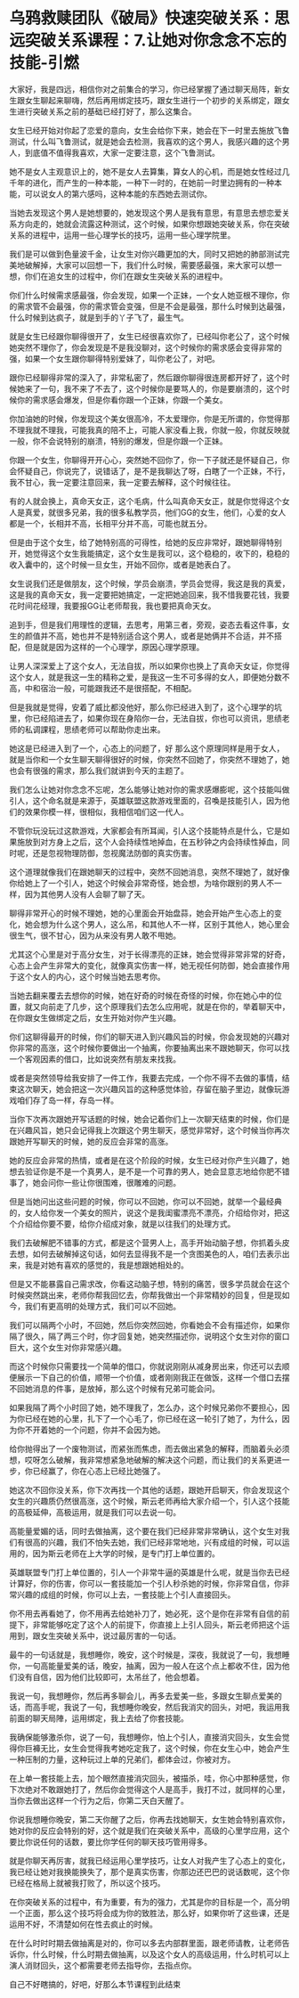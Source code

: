 # 乌鸦救赎团队《破局》快速突破关系：思远突破关系课程：7.让她对你念念不忘的技能-引燃

大家好，我是四远，相信你对之前集合的学习，你已经掌握了通过聊天局阵，新女生跟女生聊起来聊嗨，然后再用绑定技巧，跟女生进行一个初步的关系绑定，跟女生进行突破关系之前的基础已经打好了，那么这集合。

女生已经开始对你起了恋爱的意向，女生会给你下来，她会在下一时里去施放飞鲁测试，什么叫飞鲁测试，就是她会去检测，我喜欢的这个男人，我感兴趣的这个男人，到底值不值得我喜欢，大家一定要注意，这个飞鲁测试。

她不是女人主观意识上的，她不是女人去算集，算女人的心机，而是她女性经过几千年的进化，而产生的一种本能，一种下一时的，在她前一时里边拥有的一种本能，可以说女人的第六感吗，这种本能的东西她去测试你。

当她去发现这个男人是她想要的，她发现这个男人是我有意思，有意思去想恋爱关系方向走的，她就会流露这种测试，这个时候，如果你想跟她突破关系，你在突破关系的进程中，运用一些心理学长的技巧，运用一些心理学院里。

我们是可以做到色量波千金，让女生对你兴趣更加的大，同时又把她的肺部测试完美地破解掉，大家可以回想一下，我们什么时候，需要感最强，来大家可以想一想，你们在追女生的过程中，你们在跟女生突破关系的进程中。

你们什么时候需求感最强，你会发现，如果一个正妹，一个女人她亚根不理你，你的需求管不会最强，你的需求管会变强，但是不会是最强，那什么时候到达最强，什么时候到达疯子，就是到手的丫子飞了，最生气。

就是女生已经跟你聊得很开了，女生已经很喜欢你了，已经叫你老公了，这个时候她突然不理你了，你会发现是不是我没聊对，这个时候你的需求感会变得非常的强，如果一个女生跟你聊得特别爱妹了，叫你老公了，对吧。

跟你已经聊得非常的深入了，非常私密了，然后跟你聊得很连房都开好了，这个时候她来了一句，我不来了不去了，这个时候你是要骂人的，你是要崩溃的，这个时候你的需求感会爆发，但是你看你跟一个正妹，你跟一个美女。

你加油她的时候，你发现这个美女很高冷，不太爱理你，你是无所谓的，你觉得那不理我就不理我，可能我真的陪不上，可能人家没看上我，你就一般，你就反映就一般，你不会说特别的崩溃，特别的爆发，但是你跟一个正妹。

你跟一个女生，你聊得开开心心，突然她不回你了，你一下子就还是怀疑自己，你会怀疑自己，你说完了，说错话了，是不是我聊达了呀，白瞎了一个正妹，不行，我不甘心，我一定要注意回来，我一定要去解释，这个时候往往。

有的人就会换上，真命天女正，这个毛病，什么叫真命天女正，就是你觉得这个女人是真爱，就很多兄弟，我的很多私教学员，他们GG的女生，他们，心爱的女人都是一个，长相并不高，长相平分并不高，可能也就五分。

但是由于这个女生，给了她特别高的可得性，给她的反应非常好，跟她聊得特别开，她觉得这个女生我能搞定，这个女生是我可以，这个稳稳的，收下的，稳稳的收入囊中的，这个时候一旦女生，开始不回你，或者是她表白了。

女生说我们还是做朋友，这个时候，学员会崩溃，学员会觉得，我这是我的真爱，这是我的真命天女，我一定要把她搞定，一定把她追回来，我不惜我要花钱，我要花时间花经理，我要报GG让老师帮我，我也要把真命天女。

追到手，但是我们用理性的逻辑，去思考，用第三者，旁观，姿态去看这件事，女生的颜值并不高，她也并不是特别适合这个男人，或者是她俩并不合适，并不搭配，但是就是因为这样的一个心理学，原因心理学原理。

让男人深深爱上了这个女人，无法自拔，所以如果你也换上了真命天女证，你觉得这个女人，就是我这一生的精称之爱，是我这一生不可多得的女人，即便她分数不高，中和宿治一般，可能跟我还不是很搭配，不相配。

但是我就是觉得，安着了威比都没他好，那么你已经进入到了，这个心理学的坑里，你已经陷进去了，如果你现在身陷你一台，无法自拔，你也可以资讯，思绩老师的私调課程，思绩老师可以帮助你走出来。

她这是已经进入到了一个，心态上的问题了，好 那么这个原理同样是用于女人，就是当你和一个女生聊天聊得很好的时候，你突然不回她了，你突然不理她了，她也会有很强的需求，那么我们就讲到今天的主题了。

我们怎么让她对你念念不忘呢，怎么能够让她对你的需求感爆膨呢，这个技能叫做引人，这个命名就是来源于，英雄联盟这款游戏里面的，召喚是技能引人，因为他们的效果你模一样，很相似，我相信咱们这一代人。

不管你玩没玩过这款游戏，大家都会有所耳闻，引人这个技能特点是什么，它是如果施放到对方身上之后，这个人会持续性地掉血，在五秒钟之内会持续性掉血，同时呢，还是忽视物理防御，忽视魔法防御的真实伤害。

这个道理就像我们在跟她聊天的过程中，突然不回她消息，突然不理她了，就好像你给她上了一个引人，她这个时候会非常奇怪，她会想，为啥你跟别的男人不一样，因为其他男人没有人会聊了聊了天。

聊得非常开心的时候不理她，她的心里面会开始盘蒜，她会开始产生心态上的变化，她会想为什么这个男人，这么吊，和其他人不一样，区别于其他人，她心里会很生气，很不甘心，因为从来没有男人敢不甩她。

尤其这个心里是对于高分女生，对于长得漂亮的正妹，她会觉得非常非常的好奇，心态上会产生非常大的变化，就像真实伤害一样，她无视任何防御，她会直接作用于这个女人的内心，这个时候当她去思考你。

当她去翻来覆去去想你的时候，她在好奇的时候在奇怪的时候，你在她心中的位置，就又向前走了几步，这个原理我们去怎么应用呢，就是在你的，举着聊天中，在你跟女生做绑定之后，女生开始对你产生兴趣。

你们这聊得最开的时候，你们的聊天进入到兴趣风旨的时候，你会发现她的兴趣对你非常的高涨，这个时候你要做出一个抽离，你要抽离出来不跟她聊天，你可以找一个客观因素的借口，比如说突然有朋友来找我。

或者是突然领导给我安排了一件工作，我要去完成，一个你不得不去做的事情，结束这次聊天，她会把这一次兴趣风旨的这种感觉体验，存留在脑子里边，就像玩游戏咱们存了岛一样，存岛一样。

当你下次再次跟她开写话题的时候，她会记着你们上一次聊天结束的时候，你们是在兴趣风旨，她只会记得我上次跟这个男生聊天，感觉非常好，这个时候当你再次跟她开写聊天的时候，她的反应会非常的高涨。

她的反应会非常的热情，或者是在这个阶段的时候，女生已经对你产生兴趣了，她想去验证你是不是一个真男人，是不是一个可靠的男人，她会显意志地给你肥不错事了，她会问你一些让你很围难，很雕难的问题。

但是当她问出这些问题的时候，你可以不回她，你可以不回她，就举一个最经典的，女人给你发一个美女的照片，说这个是我闺蜜漂亮不漂亮，介绍给你对，把这个介绍给你要不要，给你介绍成对象，就是以往我们的处理方式。

我们去破解肥不错事的方式，都是这个营男人上，高手开始动脑子想，你抓着头皮去想，如何去破解掉这句话，如何去显得我不是一个贪图美色的人，咱们去表示出来，我是对她有喜欢的感觉的，我是想跟她相处的。

但是又不能暴露自己需求改，你看这动脑子想，特别的痛苦，很多学员就会在这个时候突然跳出来，老师你帮我回忆去，你帮我做出一个非常精妙的回复，但是现如今，我们有更高明的处理方式，我们可以不回她。

我们可以隔两个小时，不回她，然后你突然回她，你看她会不会有描述你，如果你隔了很久，隔了两三个时，你才回复她，她突然描述你，说明这个女生对你的窗口巨大，这个女生对你非常感兴趣。

而这个时候你只需要找一个简单的借口，你就说刚刚从减身房出来，你还可以去顺便展示一下自己的价值，顺带一个价值，或者刚刚我正在做饭，这样一个借口去摆不回她消息的件事，是放掉，那么这个时候有兄弟可能会问。

如果我隔了两个小时回了她，她不理我了，怎么办，这个时候兄弟你不要担心，因为你已经在她的心里，扎下了一个心毛了，你已经在这一轮引了她了，为什么，因为你不开着她的一个问题，你并不会因为她。

给你抛得出了一个废物测试，而紧张而焦虑，而去做出紧急的解释，而脑着头必须想，哎呀怎么破解，我非常想紧急地破解的解决这个问题，而让我们的关系更进一步，你已经赢了，你在心态上已经比她强了。

她这次不回你没关系，你下次再找一个其他的话题，跟她开启聊天，你会发现这个女生的兴趣质仍然很高涨，这个时候，斯云老师再给大家介绍一个，引人这个技能的高极延伸，高极运用，就是我们可以去说一句。

高能量爱媚的话，同时去做抽离，这个要在我们已经非常非常确认，这个女生对我们有很高的兴趣，我们不怕失去她，我们已经非常地地，兴有成组的时候，可以运用的，因为斯云老师在上大学的时候，是专门打上单位置的。

英雄联盟专门打上单位置的，引人一个非常牛逼的英雄是什么呢，就是当你去已经计算好，你的伤害，你可以一套技能加一个引人秒杀她的时候，你非常自信，你非常兴趣的成组的时候，你可以上去，一套技能上个引人直接回头。

你不用去再看她了，你不用再去给她补刀了，她必死，这个是你在非常有自信的前提下，非常能够吃定了这个人的前提下，你直接上上引人回头，斯云老师把这个运用到，跟女生突破关系中，说过最厉害的一句话。

最牛的一句话就是，我想睡你，晚安，这个时候是，深夜，我就说了一句，我想睡你，一句高能量爱美的话，晚安，抽离，因为一般人在这个点上都收不住，因为他们没有自信，因为他们比较即可，太吊丝了，他会想着。

我说一句，我想睡你，然后再多聊会儿，再多去爱美一些，多跟女生聊点爱美的话，而高手呢，我说了一句，我想睡你晚安，然后我消灾的回头，对吧，我运用我前面的聊天局陣，运用绑定，我上去给了你套技能。

我确保能够激杀你，说了一句，我想睡你，怕上个引人，直接消灾回头，女生会觉得你巨褲无比，女生会觉得我考她吃定我了，这个时候，你在女生心中，她会产生一种压制的力量，这种玩过上单的兄弟们，都体会过，你被对方。

在上单一套技能上去，加个眼然直接消灾回头，被描杀，哇，你心中那种感觉，你下次绝对不敢跟她打了，然后你会觉得这个人是高手，我打不过，就同样的心里，当你去做出这样一个行为之后，你第二天白天醒了。

你说我想睡你晚安，第二天你醒了之后，你再去找她聊天，女生她会特别喜欢你，她对你的反应会特别的好，这个就是我们在突破关系中，高级的心里学应用，这个要比你说任何的话数，要比你学任何的聊天技巧管用得多。

就是你聊天再厉害，就我已经运用心里学技巧，让女人对我产生了心态上的变化，我已经让她对我换能换失了，那个是真实伤害，你那边还巴巴的说话数呢，这个你已经在格局上就被我打败了，所以这个技巧。

在你突破关系的过程中，有为重要，有为的强力，尤其是你的目标是一个，高分明一个正面，那么这个技巧将会成为你的致胜法，那么好，如果你听了这些课，还是运用不好，不清楚如何在性去疯止的时候。

在什么时时时期去做抽离是对的，你可以多去内部群里面，跟老师请教，让老师告诉你，什么时候，什么时期去做抽离，以及这个女人的高级运用，什么时机可以上演人消财回头，这个都需要老师去指导你，去指点你。

自己不好瞎搞的，好吧，好那么本节课程到此结束